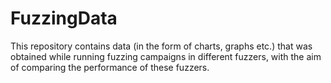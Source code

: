 # FuzzingData
This repository contains data (in the form of charts, graphs etc.) that was obtained while running fuzzing campaigns in different fuzzers, with the aim of comparing the performance of these fuzzers.
